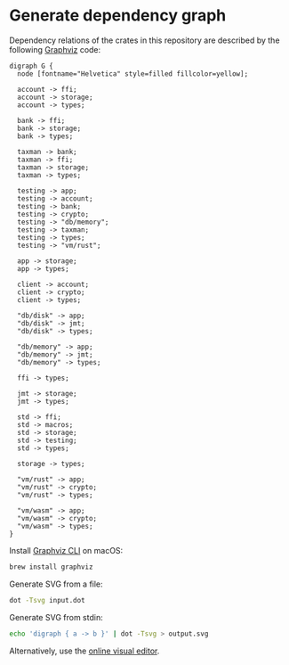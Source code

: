 # Generate dependency graph

Dependency relations of the crates in this repository are described by the following [Graphviz](https://graphviz.org/) code:

```graphviz
digraph G {
  node [fontname="Helvetica" style=filled fillcolor=yellow];

  account -> ffi;
  account -> storage;
  account -> types;

  bank -> ffi;
  bank -> storage;
  bank -> types;

  taxman -> bank;
  taxman -> ffi;
  taxman -> storage;
  taxman -> types;

  testing -> app;
  testing -> account;
  testing -> bank;
  testing -> crypto;
  testing -> "db/memory";
  testing -> taxman;
  testing -> types;
  testing -> "vm/rust";

  app -> storage;
  app -> types;

  client -> account;
  client -> crypto;
  client -> types;

  "db/disk" -> app;
  "db/disk" -> jmt;
  "db/disk" -> types;

  "db/memory" -> app;
  "db/memory" -> jmt;
  "db/memory" -> types;

  ffi -> types;

  jmt -> storage;
  jmt -> types;

  std -> ffi;
  std -> macros;
  std -> storage;
  std -> testing;
  std -> types;

  storage -> types;

  "vm/rust" -> app;
  "vm/rust" -> crypto;
  "vm/rust" -> types;

  "vm/wasm" -> app;
  "vm/wasm" -> crypto;
  "vm/wasm" -> types;
}
```

Install [Graphviz CLI](https://formulae.brew.sh/formula/graphviz) on macOS:

```bash
brew install graphviz
```

Generate SVG from a file:

```bash
dot -Tsvg input.dot
```

Generate SVG from stdin:

```bash
echo 'digraph { a -> b }' | dot -Tsvg > output.svg
```

Alternatively, use the [online visual editor](http://magjac.com/graphviz-visual-editor/).
